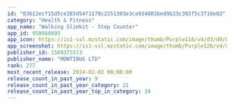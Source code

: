 ```yaml
---
id: "03612ecf15d5ce383d54f1170c2251303e3ca934803bed9b23c393f5c3710e83"
category: "Health & Fitness"
app_name: "Walking Slimkit - Step Counter"
app_id: 950669893
app_icon: https://is1-ssl.mzstatic.com/image/thumb/Purple116/v4/d3/d9/80/d3d980fc-b0ed-99ce-49d3-a1e62879754e/AppIcon-1x_U007emarketing-0-4-0-P3-85-220.png/1024x1024bb.png
app_screenshot: https://is1-ssl.mzstatic.com/image/thumb/Purple126/v4/8f/28/da/8f28dac4-4f7d-f1b2-fb20-24e8ced713f5/f26863df-cbe6-4564-a365-3777e9e22727_1242_x_2688_-_1_EN.jpeg/1242x2688bb.png
publisher_id: 1569375573
publisher_name: "MONTIBUS LTD"
rank: 277
most_recent_release: 2024-02-02 00:00:00
release_count_in_past_year: 9
release_count_in_past_year_category: 21
release_count_in_past_year_top_in_category: 34
---
```

